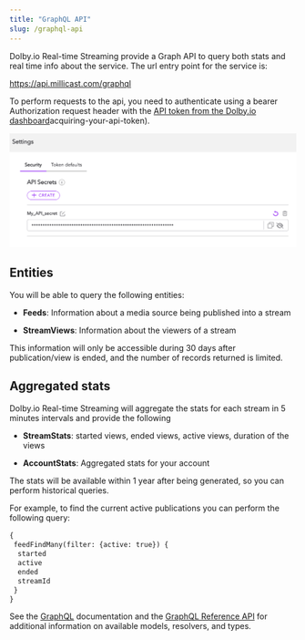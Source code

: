 ```yaml
---
title: "GraphQL API"
slug: /graphql-api
---
```

Dolby.io Real-time Streaming provide a Graph API to query both stats and real time info about the service. The url entry point for the service is:

https://api.millicast.com/graphql

To perform requests to the api, you need to authenticate using a bearer Authorization request header with the [API token from the Dolby.io dashboard](/millicast/streaming-dashboard/token-api.md)acquiring-your-api-token).


![](../assets/img/settings_api_secrets.png)



## Entities

You will be able to query the following entities:

- **Feeds**: Information about a media source being published into a stream

- **StreamViews**: Information about the viewers of a stream

This information will only be accessible during 30 days after publication/view is ended, and the number of records returned is limited.

## Aggregated stats

Dolby.io Real-time Streaming will aggregate the stats for each stream in 5 minutes intervals and provide the following 

- **StreamStats**: started views, ended views, active views, duration of the views

- **AccountStats**: Aggregated stats for your account

The stats will be available within 1 year after being generated, so you can perform historical queries. 

For example, to find the current active publications you can perform the following query:

```text GraphQL query example
{
 feedFindMany(filter: {active: true}) {
  started
  active
  ended
  streamId
 }
}
```

See the [GraphQL](ref:overview-graphql) documentation and the [GraphQL Reference API](/millicast/graphql-api-reference) for additional information on available models, resolvers, and types.
